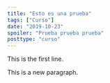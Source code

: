 ```yaml
---
title: "Esto es una prueba"
tags: ["Curso"]
date: "2019-10-23"
spoiler: "Prueba prueba prueba"
posttype: "curso"
---
```


This is the first line.

This is a new paragraph.
